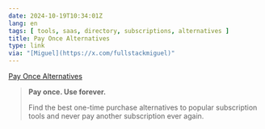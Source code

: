 ```yaml
---
date: 2024-10-19T10:34:01Z
lang: en
tags: [ tools, saas, directory, subscriptions, alternatives ]
title: Pay Once Alternatives
type: link
via: "[Miguel](https://x.com/fullstackmiguel)"
---
```


[Pay Once Alternatives](https://payoncealternatives.com/)

> **Pay once. Use forever.**
>
> Find the best one-time purchase alternatives to popular subscription tools and never pay another subscription ever again.
